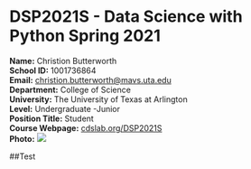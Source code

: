 # DSP2021S - Data Science with Python Spring 2021

**Name:** Christion Butterworth  
**School ID:** 1001736864  
**Email:** christion.butterworth@mavs.uta.edu  
**Department:** College of Science  
**University:** The University of Texas at Arlington  
**Level:** Undergraduate -Junior  
**Position Title:** Student  
**Course Webpage:** [cdslab.org/DSP2021S](https://www.cdslab.org/DSP2021S)  
**Photo:** 
![](link)

##Test
